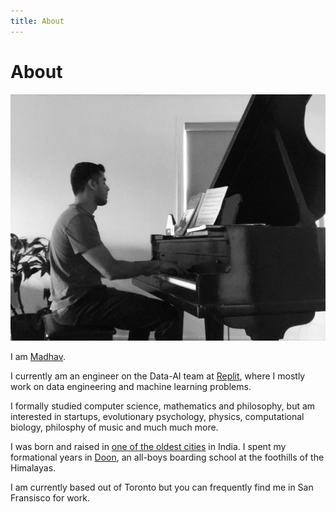 ```yaml
---
title: About
---
```


# About
![Madhav](/assets/images/piano.jpg)

I am [Madhav](<https://en.wikipedia.org/wiki/Madhava_(Vishnu)>).

I currently am an engineer on the Data-AI team at [Replit](https://replit.com/~), where I mostly work on data engineering and machine learning problems. 

I formally studied computer science, mathematics and philosophy, but am interested in startups, evolutionary psychology, physics, computational biology, philosphy of music and much much more.

I was born and raised in [one of the oldest cities](https://en.wikipedia.org/wiki/Allahabad) in India. I spent my formational years in [Doon](https://en.wikipedia.org/wiki/The_Doon_School), an all-boys boarding school at the foothills of the Himalayas.

I am currently based out of Toronto but you can frequently find me in San Fransisco for work.






